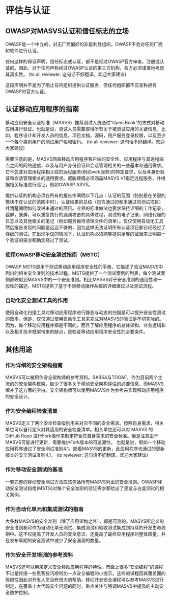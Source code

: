# 评估与认证

## OWASP对MASVS认证和信任标志的立场

OWASP是一个中立的，对无厂商偏好的非盈利性组织。OWASP不会对任何厂商和软件进行认证。

任何这样的保证声明，信任标志或认证，都不是经过OWASP官方审查，注册或认证的。因此，对于任何声称经过OWASP认证的第三方机构，各方必须谨慎地考虑其真实性。   (to all reviewer: 这句话不好翻译。欢迎大家建议)

这段声明并不是为了阻止任何组织提供认证服务，但任何组织都不应宣称拥有OWASP的官方认证。

## 认证移动应用程序的指南

移动应用安全认证标准（MASVS）推荐测试人员通过“Open Book”的方式对移动应用进行验证。也就是说，测试人员需要取得所有关于被测试应用的关键信息，比如，程序设计和开发人员的信息，项目文档，源码，用户服务登录权限，以及至少一个每个类别用户的测试用户名和密码。   (to all reviewer: 这句话不好翻译。欢迎大家建议)

需要注意的是，MASVS涵盖移动应用程序客户端的安全性、应用程序与其远程端点之间的网络通信，以及与用户身份验证和会话管理相关的一些基本和通用需求。它不包含对应用程序相关联的远程服务(例如web服务)的特定要求，以及与身份验证和会话管理相关的通用要求。威胁建模必须涵盖MASVS V1指定远程服务，并根据相关标准进行验证，例如OWASP ASVS。

提供认证的机构必须在所有的报告中阐明以下几点：认证的范围（特别是在关键的模块不在认证的范围中时），认证结果的总结（包含通过的和未通过的测试项目）并清楚阐明如何改进未通过的项目。业界的标准做法也要求保持详细的工作记录，截屏，录屏，可以重复执行的漏洞攻击的具体过程，测试的电子记录，网络代理的日志以及其他相关的笔记（例如服务器待清理文件的清单）。仅仅使用自动化工具然后报告发现的问题是远远不够的，因为这样无法证明所有认证项目都已经经过了详细的测试。在出现争议的情况下，认证机构必须能够提供足够的证据来证明每一个验证的需求都确实经过了测试。

### 使用OWASP移动安全测试指南（MSTG）

OWASP MSTG是用于测试移动应用程序安全性的手册。它描述了验证MASVS中列出的相关安全准则的技术过程。MSTG提供了一个测试案例的列表，每个测试案例都映射到MASVS中的一个安全准则。相比MASVS对于安全准则的通用性和一般性的描述，MSTG提供了基于不同移动操作系统的详细建议以及测试流程。

### 自动化安全测试工具的作用

使用自动化扫描工具对移动应用程序进行静态与动态的扫描是可以提升安全性测试的效率。但是，仅仅通过使用自动化工具来完成对MASVS的验证是不切实际的。因为，每个移动应用程序都是不同的，而且了解应用程序的总体架构、业务逻辑和以及相关技术框架带来的缺点，是验证移动应用程序安全性的必要条件。

## 其他用途

### 作为详细的安全架构指南

MASVS可以被用作安全架构师的参考资料。SABSA与TOGAF，作为目前两个主流的的安全架构框架，缺少了很多关于移动安全架构评估的必要信息，而MASVS填补了这方面的空白。安全架构师可以使用MASVS作为参考来实现移动应用程序的安全设计。

### 作为安全编程检查清单

MASVS定义了两个安全检查级别用来对应不同的安全需求。按照自身需求，相关单位可以自行定义对其适用的安全检查清单。相关单位还可以对 MASVS 的 GitHub Repo 进行Fork操作来制定符合其自身需求的安全标准。但是注意由于MASVS可能进行更新，需要维护Fork版本的可追溯性。 也就是说，假如一个移动应用程序通过了安全测试准则4.1，随着MASVS的更新，此应用程序也通过的更新版本的安全测试准则4.1。    (to reviewer: 这句话不好翻译。欢迎大家建议)

### 作为移动安全测试的基准

一套完整的移动安全测试方法应该包括所有MASVS列出的安全准则。OWASP移动安全测试指南(MSTG)对每个安全准则的验证需求都给出了黑盒与白盒测试的相关案例。

### 作为自动化单元和集成测试的指南

大多数MASVS的安全准则（除了应用架构之外），都是可测的。MASVS所定义的安全准则都可作为自动化单元测试、集成测试和验收测试集成到持续的开发生命周期中。这不仅提高了开发人员的安全意识，还提高了最终应用程序的整体质量，并在发布早期的安全测试中减少了安全漏洞的数量。

### 作为安全开发培训的参考资料

MASVS还可以用来定义安全移动应用程序的特性。市面上很多“安全编程”的课程不过是传授一些黑客技巧顺带加一点安全编程的小提示。这样的课程因其覆盖面的局限性因此对开发人员没有很大的帮助。移动开发安全课程可以参考MASVS进行制定，在覆盖十大代码安全问题的同时，重点关注与强调MASVS中提及的主动安全防护控制。
